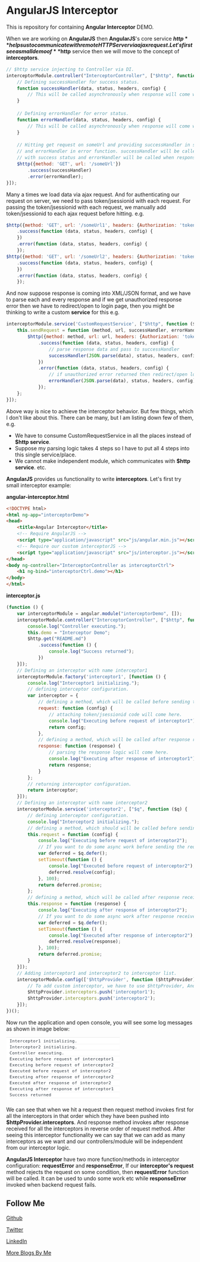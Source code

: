 AngularJS Interceptor
=====================

This is repository for containing **Angular Interceptor** DEMO.

When we are working on **AngularJS** then **AngularJS**'s core service **$http** helps us to communicate with remote HTTP Server via ajax request. Let's first see a small demo of **$http** service then we will move to the concept of **interceptors**.

```javascript
// $http service injecting to Controller via DI.
interceptorModule.controller("InterceptorController", ["$http", function ($http) {
    // Defining successHandler for success status.
    function successHandler(data, status, headers, config) {
        // This will be called asynchronously when response will come with success status.
    }

    // Defining errorHandler for error status.
    function errorHandler(data, status, headers, config) {
        // This will be called asynchronously when response will come with error status.
    }

    // Hitting get request on someUrl and providing successHandler in success function
    // and errorHandler in error function. successHandler will be called when response will come
    // with success status and errorHandler will be called when response will come with error status.
    $http({method: 'GET', url: '/someUrl'})
        .success(successHandler)
        .error(errorHandler);
}]);
```

Many a times we load data via ajax request. And for authenticating our request on server, we need to pass token/jsessionid with each request. For passing the token/jsessionid with each request, we manually add token/jsessionid to each ajax request before hitting. e.g.

```javascript
$http({method: 'GET', url: '/someUrl1', headers: {Authorization: 'token'}})
    .success(function (data, status, headers, config) {
    })
    .error(function (data, status, headers, config) {
    });
$http({method: 'GET', url: '/someUrl2', headers: {Authorization: 'token'}})
    .success(function (data, status, headers, config) {
    })
    .error(function (data, status, headers, config) {
    });
```

And now suppose response is coming into XML/JSON format, and we have to parse each and every response and if we get unauthorized response error then we have to redirect/open to login page, then you might be thinking to write a custom **service** for this e.g.

```javascript
interceptorModule.service('CustomRequestService', ["$http", function ($http) {
    this.sendRequest = function (method, url, successHandler, errorHandler) {
        $http({method: method, url: url, headers: {Authorization: 'token'}})
            .success(function (data, status, headers, config) {
                // parse response data and pass to successHandler
                successHandler(JSON.parse(data), status, headers, config);
            })
            .error(function (data, status, headers, config) {
                // if unauthorized error returned then redirect/open login page here, call errorHandler otherwise
                errorHandler(JSON.parse(data), status, headers, config);
            });
    };
}]);
```

Above way is nice to achieve the interceptor behavior. But few things, which I don't like about this. There can be many, but I am listing down few of them, e.g.
- We have to consume CustomRequestService in all the places instead of **$http service**. 
- Suppose my parsing logic takes 4 steps so I have to put all 4 steps into this single service/place.
- We cannot make independent module, which communicates with **$http service**. etc.

**AngularJS** provides us functionality to write **interceptors**. Let's first try small interceptor example:

**angular-interceptor.html**
```html
<!DOCTYPE html>
<html ng-app="interceptorDemo">
<head>
    <title>Angular Interceptor</title>
    <!-- Require AngularJS -->
    <script type="application/javascript" src="js/angular.min.js"></script>
    <!-- Require our custom interceptorJS -->
    <script type="application/javascript" src="js/interceptor.js"></script>
</head>
<body ng-controller="InterceptorController as interceptorCtrl">
    <h1 ng-bind="interceptorCtrl.demo"></h1>
</body>
</html>
```

**interceptor.js**
```javascript
(function () {
    var interceptorModule = angular.module("interceptorDemo", []);
    interceptorModule.controller("InterceptorController", ["$http", function ($http) {
        console.log("Controller executing.");
        this.demo = "Interceptor Demo";
        $http.get("README.md")
            .success(function () {
                console.log("Success returned");
            })
    }]);
    // Defining an interceptor with name interceptor1
    interceptorModule.factory('interceptor1', [function () {
        console.log("Interceptor1 initializing.");
        // defining interceptor configuration.
        var interceptor = {
            // defining a method, which will be called before sending the request.
            request: function (config) {
                // attaching token/jsessionid code will come here.
                console.log("Executing before request of interceptor1");
                return config;
            },
            // defining a method, which will be called after response received.
            response: function (response) {
                // parsing the response logic will come here.
                console.log("Executing after response of interceptor1");
                return response;
            }
        };
        // returning interceptor configuration.
        return interceptor;
    }]);
    // Defining an interceptor with name interceptor2
    interceptorModule.service('interceptor2', ["$q", function ($q) {
        // defining interceptor configuration.
        console.log("Interceptor2 initializing.");
        // defining a method, which should will be called before sending the request.
        this.request = function (config) {
            console.log("Executing before request of interceptor2");
            // If you want to do some async work before sending the request then use $q service and return promise.
            var deferred = $q.defer();
            setTimeout(function () {
                console.log("Executed before request of interceptor2");
                deferred.resolve(config);
            }, 100);
            return deferred.promise;
        };
        // defining a method, which will be called after response received.
        this.response = function (response) {
            console.log("Executing after response of interceptor2");
            // If you want to do some async work after response received then use $q service and return promise.
            var deferred = $q.defer();
            setTimeout(function () {
                console.log("Executed after response of interceptor2");
                deferred.resolve(response);
            }, 100);
            return deferred.promise;
        }
    }]);
    // Adding interceptor1 and interceptor2 to interceptor list.
    interceptorModule.config(['$httpProvider', function ($httpProvider) {
        // To add custom interceptor, we have to use $httpProvider, And push custom interceptor to interceptors.
        $httpProvider.interceptors.push('interceptor1');
        $httpProvider.interceptors.push('interceptor2');
    }]);
})();
```

Now run the application and open console, you will see some log messages as shown in image below:

![output.png](https://raw.githubusercontent.com/AmitThakkar/AngularJS-Interceptor/master/images/output.png)

We can see that when we hit a request then request method invokes first for all the interceptors in that order which they have been pushed into **$httpProvider.interceptors**. And response method invokes after response received for all the interceptors in reverse order of request method. After seeing this interceptor functionality we can say that we can add as many interceptors as we want and our controllers/module will be independent from our interceptor logic.

**AngularJS Interceptor** have two more function/methods in interceptor configuration: **requestError** and **responseError**, If our **interceptor's request** method rejects the request on some condition, then **requestError** function will be called. It can be used to undo some work etc while **responseError** invoked when backend request fails.

Follow Me
---
[Github](https://github.com/AmitThakkar)

[Twitter](https://twitter.com/amit_thakkar01)

[LinkedIn](https://in.linkedin.com/in/amitthakkar01)

[More Blogs By Me](https://amitthakkar.github.io/)